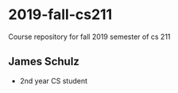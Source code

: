 # 2019-fall-cs211
Course repository for fall 2019 semester of cs 211
## James Schulz
* 2nd year CS student